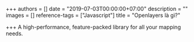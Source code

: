 +++
authors = []
date = "2019-07-03T00:00:00+07:00"
description = ""
images = []
reference-tags = ["Javascript"]
title = "Openlayers là gì?"

+++
A high-performance, feature-packed library for all your mapping needs.